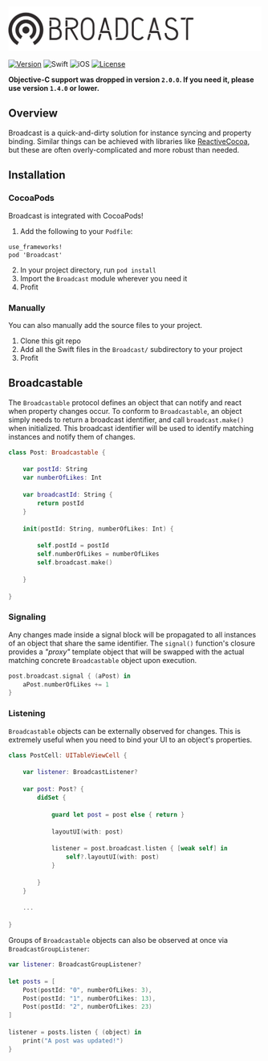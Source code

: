![Broadcast](Resources/logo.png)

[![Version](https://img.shields.io/cocoapods/v/Broadcast.svg?style=for-the-badge)](http://cocoapods.org/pods/Broadcast)
![Swift](https://img.shields.io/badge/Swift-4.2-orange.svg?style=for-the-badge)
![iOS](https://img.shields.io/badge/iOS-10--12-green.svg?style=for-the-badge)
[![License](https://img.shields.io/cocoapods/l/Broadcast.svg?style=for-the-badge)](http://cocoapods.org/pods/Broadcast)

**Objective-C support was dropped in version `2.0.0`. If you need it, please use version `1.4.0` or lower.**

## Overview
Broadcast is a quick-and-dirty solution for instance syncing and property binding. Similar things can be achieved with libraries
like [ReactiveCocoa](https://github.com/ReactiveCocoa/ReactiveCocoa), but these are often overly-complicated and more robust than needed.

## Installation
### CocoaPods
Broadcast is integrated with CocoaPods!

1. Add the following to your `Podfile`:
```
use_frameworks!
pod 'Broadcast'
```
2. In your project directory, run `pod install`
3. Import the `Broadcast` module wherever you need it
4. Profit

### Manually
You can also manually add the source files to your project.

1. Clone this git repo
2. Add all the Swift files in the `Broadcast/` subdirectory to your project
3. Profit

## Broadcastable
The `Broadcastable` protocol defines an object that can notify and react when property changes occur.
To conform to `Broadcastable`, an object simply needs to return a broadcast identifier, and call `broadcast.make()` when initialized.
This broadcast identifier will be used to identify matching instances and notify them of changes.

```swift
class Post: Broadcastable {

    var postId: String
    var numberOfLikes: Int

    var broadcastId: String {
        return postId
    }

    init(postId: String, numberOfLikes: Int) {

        self.postId = postId
        self.numberOfLikes = numberOfLikes
        self.broadcast.make()

    }

}
```

### Signaling
Any changes made inside a signal block will be propagated to all instances of an object that share the same identifier.
The `signal()` function's closure provides a *"proxy"* template object that will be swapped with the actual matching concrete `Broadcastable` object
upon execution.

```swift
post.broadcast.signal { (aPost) in
    aPost.numberOfLikes += 1
}
```

### Listening
`Broadcastable` objects can be externally observed for changes. This is extremely useful when you need to bind your UI to an object's properties.

```swift
class PostCell: UITableViewCell {

    var listener: BroadcastListener?

    var post: Post? {
        didSet {

            guard let post = post else { return }

            layoutUI(with: post)

            listener = post.broadcast.listen { [weak self] in
                self?.layoutUI(with: post)
            }

        }
    }

    ...

}
```

Groups of `Broadcastable` objects can also be observed at once via `BroadcastGroupListener`:

```swift
var listener: BroadcastGroupListener?

let posts = [
    Post(postId: "0", numberOfLikes: 3),
    Post(postId: "1", numberOfLikes: 13),
    Post(postId: "2", numberOfLikes: 23)
]

listener = posts.listen { (object) in
    print("A post was updated!")
}
```
